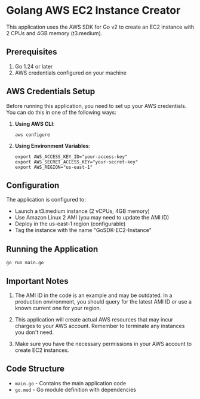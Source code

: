 # Golang AWS EC2 Instance Creator

This application uses the AWS SDK for Go v2 to create an EC2 instance with 2 CPUs and 4GB memory (t3.medium).

## Prerequisites

1. Go 1.24 or later
2. AWS credentials configured on your machine

## AWS Credentials Setup

Before running this application, you need to set up your AWS credentials. You can do this in one of the following ways:

1. **Using AWS CLI**:
   ```
   aws configure
   ```
   
2. **Using Environment Variables**:
   ```
   export AWS_ACCESS_KEY_ID="your-access-key"
   export AWS_SECRET_ACCESS_KEY="your-secret-key"
   export AWS_REGION="us-east-1"
   ```

## Configuration

The application is configured to:
- Launch a t3.medium instance (2 vCPUs, 4GB memory)
- Use Amazon Linux 2 AMI (you may need to update the AMI ID)
- Deploy in the us-east-1 region (configurable)
- Tag the instance with the name "GoSDK-EC2-Instance"

## Running the Application

```
go run main.go
```

## Important Notes

1. The AMI ID in the code is an example and may be outdated. In a production environment, you should query for the latest AMI ID or use a known current one for your region.

2. This application will create actual AWS resources that may incur charges to your AWS account. Remember to terminate any instances you don't need.

3. Make sure you have the necessary permissions in your AWS account to create EC2 instances.

## Code Structure

- `main.go` - Contains the main application code
- `go.mod` - Go module definition with dependencies
